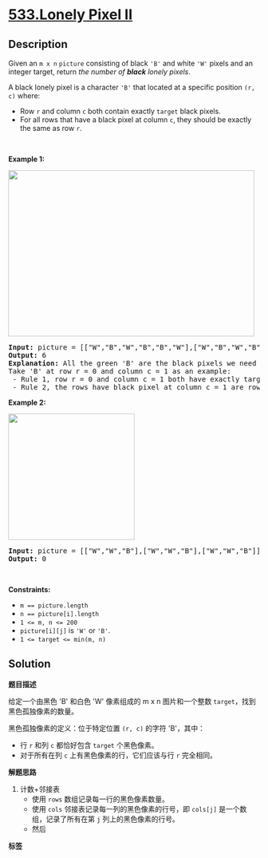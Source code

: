 # [533.Lonely Pixel II](https://leetcode.com/problems/lonely-pixel-ii/description/)

## Description

<p>Given an <code>m x n</code> <code>picture</code> consisting of black <code>&#39;B&#39;</code> and white <code>&#39;W&#39;</code> pixels and an integer target, return <em>the number of <b>black</b> lonely pixels</em>.</p>

<p>A black lonely pixel is a character <code>&#39;B&#39;</code> that located at a specific position <code>(r, c)</code> where:</p>

<ul>
  <li>Row <code>r</code> and column <code>c</code> both contain exactly <code>target</code> black pixels.</li>
  <li>For all rows that have a black pixel at column <code>c</code>, they should be exactly the same as row <code>r</code>.</li>
</ul>

<p>&nbsp;</p>
<p><strong class="example">Example 1:</strong></p>
<img alt="" src="https://fastly.jsdelivr.net/gh/doocs/leetcode@main/solution/0500-0599/0533.Lonely%20Pixel%20II/images/pixel2-1-grid.jpg" style="width: 493px; height: 333px;" />
<pre>
<strong>Input:</strong> picture = [[&quot;W&quot;,&quot;B&quot;,&quot;W&quot;,&quot;B&quot;,&quot;B&quot;,&quot;W&quot;],[&quot;W&quot;,&quot;B&quot;,&quot;W&quot;,&quot;B&quot;,&quot;B&quot;,&quot;W&quot;],[&quot;W&quot;,&quot;B&quot;,&quot;W&quot;,&quot;B&quot;,&quot;B&quot;,&quot;W&quot;],[&quot;W&quot;,&quot;W&quot;,&quot;B&quot;,&quot;W&quot;,&quot;B&quot;,&quot;W&quot;]], target = 3
<strong>Output:</strong> 6
<strong>Explanation:</strong> All the green &#39;B&#39; are the black pixels we need (all &#39;B&#39;s at column 1 and 3).
Take &#39;B&#39; at row r = 0 and column c = 1 as an example:
 - Rule 1, row r = 0 and column c = 1 both have exactly target = 3 black pixels.
 - Rule 2, the rows have black pixel at column c = 1 are row 0, row 1 and row 2. They are exactly the same as row r = 0.
</pre>

<p><strong class="example">Example 2:</strong></p>
<img alt="" src="https://fastly.jsdelivr.net/gh/doocs/leetcode@main/solution/0500-0599/0533.Lonely%20Pixel%20II/images/pixel2-2-grid.jpg" style="width: 253px; height: 253px;" />
<pre>
<strong>Input:</strong> picture = [[&quot;W&quot;,&quot;W&quot;,&quot;B&quot;],[&quot;W&quot;,&quot;W&quot;,&quot;B&quot;],[&quot;W&quot;,&quot;W&quot;,&quot;B&quot;]], target = 1
<strong>Output:</strong> 0
</pre>

<p>&nbsp;</p>
<p><strong>Constraints:</strong></p>

<ul>
  <li><code>m ==&nbsp;picture.length</code></li>
  <li><code>n ==&nbsp;picture[i].length</code></li>
  <li><code>1 &lt;= m, n &lt;= 200</code></li>
  <li><code>picture[i][j]</code> is <code>&#39;W&#39;</code> or <code>&#39;B&#39;</code>.</li>
  <li><code>1 &lt;= target &lt;= min(m, n)</code></li>
</ul>

## Solution

**题目描述**

给定一个由黑色 'B' 和白色 'W' 像素组成的 m x n 图片和一个整数 `target`，找到黑色孤独像素的数量。

黑色孤独像素的定义：位于特定位置 `(r, c)` 的字符 'B'，其中：

- 行 `r` 和列 `c` 都恰好包含 `target` 个黑色像素。
- 对于所有在列 `c` 上有黑色像素的行，它们应该与行 `r` 完全相同。

**解题思路**

1. 计数+邻接表
   - 使用 `rows` 数组记录每一行的黑色像素数量。
   - 使用 `cols` 邻接表记录每一列的黑色像素的行号，即 `cols[j]` 是一个数组，记录了所有在第 `j` 列上的黑色像素的行号。
   - 然后

**标签**

